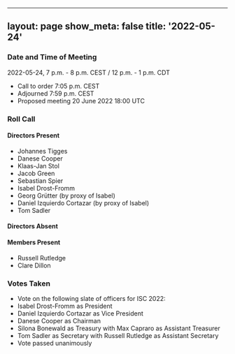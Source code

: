   ---
layout: page
show_meta: false
title: '2022-05-24'
---

### Date and Time of Meeting

2022-05-24, 7 p.m. - 8 p.m. CEST / 12 p.m. - 1 p.m. CDT

* Call to order 7:05 p.m. CEST
* Adjourned 7:59 p.m. CEST
* Proposed meeting 20 June 2022 18:00 UTC

### Roll Call

#### Directors Present  

- Johannes Tigges
- Danese Cooper 
- Klaas-Jan Stol
- Jacob Green 
- Sebastian Spier
- Isabel Drost-Fromm 
- Georg Grütter (by proxy of Isabel)
- Daniel Izquierdo Cortazar (by proxy of Isabel)
- Tom Sadler 

#### Directors Absent

#### Members Present
- Russell Rutledge 
- Clare Dillon 

### Votes Taken
- Vote on the following slate of officers for ISC 2022:  
 - Isabel Drost-Fromm as President
 - Daniel Izquierdo Cortazar as Vice President
 - Danese Cooper as Chairman
 - Silona Bonewald as Treasury with Max Capraro as Assistant Treasurer
 - Tom Sadler as Secretary with Russell Rutledge as Assistant Secretary
 - Vote passed unanimously 
